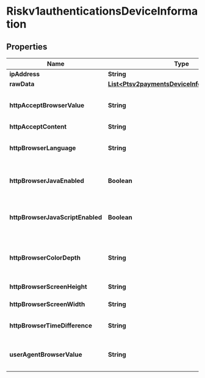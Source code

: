 
# Riskv1authenticationsDeviceInformation

## Properties
Name | Type | Description | Notes
------------ | ------------- | ------------- | -------------
**ipAddress** | **String** | IP address of the customer.  |  [optional]
**rawData** | [**List&lt;Ptsv2paymentsDeviceInformationRawData&gt;**](Ptsv2paymentsDeviceInformationRawData.md) |  |  [optional]
**httpAcceptBrowserValue** | **String** | Value of the Accept header sent by the customer’s web browser. **Note** If the customer’s browser provides a value, you must include it in your request.  |  [optional]
**httpAcceptContent** | **String** | The exact content of the HTTP accept header.  |  [optional]
**httpBrowserLanguage** | **String** | Value represents the browser language as defined in IETF BCP47. Example:en-US, refer  https://en.wikipedia.org/wiki/IETF_language_tag for more details.  |  [optional]
**httpBrowserJavaEnabled** | **Boolean** | A Boolean value that represents the ability of the cardholder browser to execute Java. Value is returned from the navigator.javaEnabled property. Possible Values:True/False  |  [optional]
**httpBrowserJavaScriptEnabled** | **Boolean** | A Boolean value that represents the ability of the cardholder browser to execute JavaScript. Possible Values:True/False. **Note**: Merchants should be able to know the values from fingerprint details of cardholder&#39;s browser.  |  [optional]
**httpBrowserColorDepth** | **String** | Value represents the bit depth of the color palette for displaying images, in bits per pixel. Example : 24, refer https://en.wikipedia.org/wiki/Color_depth for more details  |  [optional]
**httpBrowserScreenHeight** | **String** | Total height of the Cardholder&#39;s scree in pixels, example: 864.  |  [optional]
**httpBrowserScreenWidth** | **String** | Total width of the cardholder&#39;s screen in pixels. Example: 1536.  |  [optional]
**httpBrowserTimeDifference** | **String** | Time difference between UTC time and the cardholder browser local time, in minutes, Example:300  |  [optional]
**userAgentBrowserValue** | **String** | Value of the User-Agent header sent by the customer’s web browser. Note If the customer’s browser provides a value, you must include it in your request.  |  [optional]




